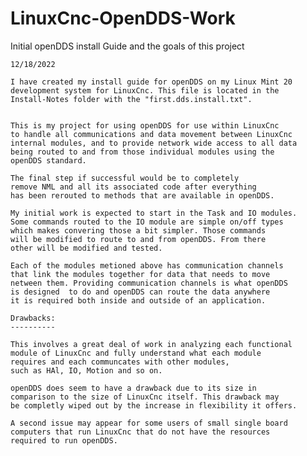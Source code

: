 # LinuxCnc-OpenDDS-Work


Initial openDDS install Guide and the goals of this project

    12/18/2022
    
    I have created my install guide for openDDS on my Linux Mint 20
    development system for LinuxCnc. This file is located in the
    Install-Notes folder with the "first.dds.install.txt".
    
    
    This is my project for using openDDS for use within LinuxCnc
    to handle all communications and data movement between LinuxCnc
    internal modules, and to provide network wide access to all data
    being routed to and from those individual modules using the
    openDDS standard. 

    The final step if successful would be to completely
    remove NML and all its associated code after everything
    has been rerouted to methods that are available in openDDS. 

    My initial work is expected to start in the Task and IO modules.
    Some commands routed to the IO module are simple on/off types
    which makes convering those a bit simpler. Those commands
    will be modified to route to and from openDDS. From there
    other will be modified and tested.

    Each of the modules metioned above has communication channels
    that link the modules together for data that needs to move
    netween them. Providing communication channels is what openDDS 
    is designed  to do and openDDS can route the data anywhere
    it is required both inside and outside of an application.

    Drawbacks:
    ----------

    This involves a great deal of work in analyzing each functional
    module of LinuxCnc and fully understand what each module
    requires and each communcates with other modules,
    such as HAl, IO, Motion and so on.
 
    openDDS does seem to have a drawback due to its size in
    comparison to the size of LinuxCnc itself. This drawback may
    be completly wiped out by the increase in flexibility it offers.

    A second issue may appear for some users of small single board
    computers that run LinuxCnc that do not have the resources
    required to run openDDS.

